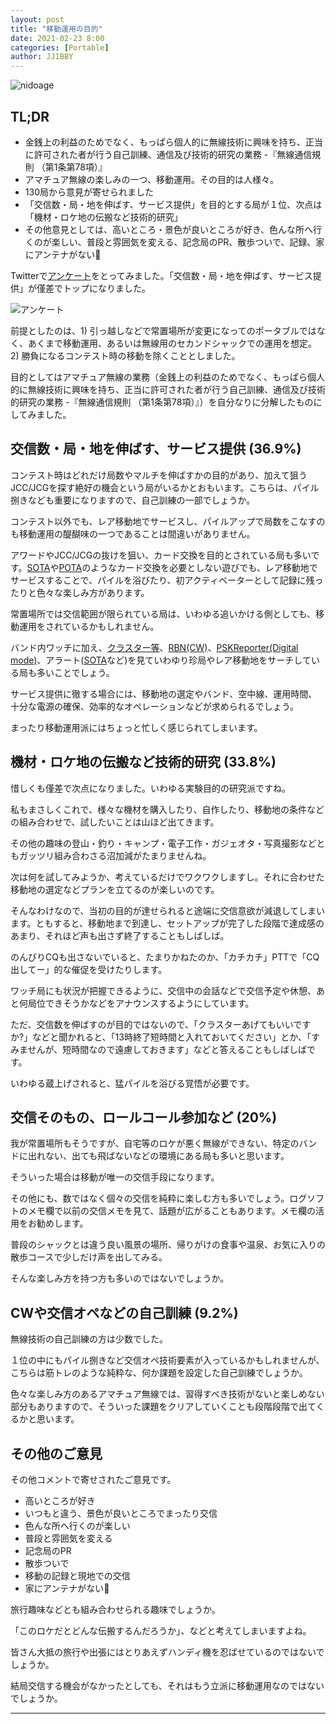 ```yaml
---
layout: post
title: "移動運用の目的"
date: 2021-02-23 8:00
categories: [Portable]
author: JJ1BBY
---
```

![nidoage](https://user-images.githubusercontent.com/79028771/108780096-460c4a00-75ab-11eb-9fd5-59e6235ffbaf.JPG)
## TL;DR
* 金銭上の利益のためでなく、もっぱら個人的に無線技術に興味を持ち、正当に許可された者が行う自己訓練、通信及び技術的研究の業務 -『無線通信規則 （第1条第78項）』
* アマチュア無線の楽しみの一つ、移動運用。その目的は人様々。  
* 130局から意見が寄せられました
* 「交信数・局・地を伸ばす、サービス提供」を目的とする局が１位、次点は「機材・ロケ地の伝搬など技術的研究」
* その他意見としては、高いところ・景色が良いところが好き、色んな所へ行くのが楽しい、普段と雰囲気を変える、記念局のPR、散歩ついで、記録、家にアンテナがない🤣  


Twitterで[アンケート](https://twitter.com/JJ1BBY/status/1363601919579545605)をとってみました。「交信数・局・地を伸ばす、サービス提供」が僅差でトップになりました。  

![アンケート](https://user-images.githubusercontent.com/79028771/108779827-d7c78780-75aa-11eb-9998-9bef85d4aef5.jpg)


前提としたのは、1) 引っ越しなどで常置場所が変更になってのポータブルではなく、あくまで移動運用、あるいは無線用のセカンドシャックでの運用を想定。 2) 勝負になるコンテスト時の移動を除くこととしました。  

目的としてはアマチュア無線の業務（金銭上の利益のためでなく、もっぱら個人的に無線技術に興味を持ち、正当に許可された者が行う自己訓練、通信及び技術的研究の業務 -『無線通信規則 （第1条第78項）』）を自分なりに分解したものにしてみました。  


## 交信数・局・地を伸ばす、サービス提供 (36.9%)
コンテスト時はどれだけ局数やマルチを伸ばすかの目的があり、加えて狙うJCC/JCGを探す絶好の機会という局がいるかとおもいます。こちらは、パイル捌きなども重要になりますので、自己訓練の一部でしょうか。  

コンテスト以外でも、レア移動地でサービスし、パイルアップで局数をこなすのも移動運用の醍醐味の一つであることは間違いがありません。  

アワードやJCC/JCGの抜けを狙い、カード交換を目的とされている局も多いです。[SOTA](https://www.kawauchi.homeip.mydns.jp/sotajp/%E3%83%AB%E3%83%BC%E3%83%AB%E3%81%A8%E3%82%AC%E3%82%A4%E3%83%89%E3%83%A9%E3%82%A4%E3%83%B3/)や[POTA](https://parksontheair.com/)のようなカード交換を必要としない遊びでも、レア移動地でサービスすることで、パイルを浴びたり、初アクティベーターとして記録に残ったりと色々な楽しみ方があります。  

常置場所では交信範囲が限られている局は、いわゆる追いかける側としても、移動運用をされているかもしれません。  

バンド内ワッチに加え、[クラスター等](http://qrv.jp/)、[RBN(CW)](http://www.reversebeacon.net/)、[PSKReporter(Digital mode)](https://pskreporter.info/)、アラート([SOTA](https://sotawatch.sota.org.uk/en/)など)を見ていわゆり珍局やレア移動地をサーチしている局も多いことでしょう。  

サービス提供に徹する場合には、移動地の選定やバンド、空中線、運用時間、十分な電源の確保、効率的なオペレーションなどが求められるでしょう。  

まったり移動運用派にはちょっと忙しく感じられてしまいます。  


## 機材・ロケ地の伝搬など技術的研究 (33.8%)
惜しくも僅差で次点になりました。いわゆる実験目的の研究派ですね。  

私もまさしくこれで、様々な機材を購入したり、自作したり、移動地の条件などの組み合わせで、試したいことは山ほど出てきます。  

その他の趣味の登山・釣り・キャンプ・電子工作・ガジェオタ・写真撮影などともガッツリ組み合わさる沼加減がたまりませんね。  

次は何を試してみようか、考えているだけでワクワクしますし。それに合わせた移動地の選定などプランを立てるのが楽しいのです。  


そんなわけなので、当初の目的が達せられると途端に交信意欲が減退してしまいます。ともすると、移動地まで到達し、セットアップが完了した段階で達成感のあまり、それほど声も出さず終了することもしばしば。  

のんびりCQも出さないでいると、たまりかねたのか、「カチカチ」PTTで「CQ出してー」的な催促を受けたりします。  

ワッチ局にも状況が把握できるように、交信中の会話などで交信予定や休憩、あと何局位できそうかなどをアナウンスするようにしています。  

ただ、交信数を伸ばすのが目的ではないので、「クラスターあげてもいいですか?」などと聞かれると、「13時終了短時間と入れておいてください」とか、「すみませんが、短時間なので遠慮しておきます」などと答えることもしばしばです。  

いわゆる蔵上げされると、猛パイルを浴びる覚悟が必要です。  


## 交信そのもの、ロールコール参加など (20%)
我が常置場所もそうですが、自宅等のロケが悪く無線ができない、特定のバンドに出れない、出ても飛ばないなどの環境にある局も多いと思います。  

そういった場合は移動が唯一の交信手段になります。  


その他にも、数ではなく個々の交信を純粋に楽しむ方も多いでしょう。ログソフトのメモ欄で以前の交信メモを見て、話題が広がることもあります。メモ欄の活用をお勧めします。  

普段のシャックとは違う良い風景の場所、帰りがけの食事や温泉、お気に入りの散歩コースで少しだけ声を出してみる。  

そんな楽しみ方を持つ方も多いのではないでしょうか。  


## CWや交信オペなどの自己訓練 (9.2%)
無線技術の自己訓練の方は少数でした。  

１位の中にもパイル捌きなど交信オペ技術要素が入っているかもしれませんが、こちらは筋トレのような純粋な、何か課題を設定した自己訓練でしょうか。  

色々な楽しみ方のあるアマチュア無線では、習得すべき技術がないと楽しめない部分もありますので、そういった課題をクリアしていくことも段階段階で出てくるかと思います。  


## その他のご意見
その他コメントで寄せされたご意見です。  
- 高いところが好き
- いつもと違う、景色が良いところでまったり交信
- 色んな所へ行くのが楽しい
- 普段と雰囲気を変える
- 記念局のPR
- 散歩ついで
- 移動の記録と現地での交信
- 家にアンテナがない🤣 

旅行趣味などとも組み合わせられる趣味でしょうか。  

「このロケだとどんな伝搬するんだろうか」、などと考えてしまいますよね。  

皆さん大抵の旅行や出張にはとりあえずハンディ機を忍ばせているのではないでしょうか。  

結局交信する機会がなかったとしても、それはもう立派に移動運用なのではないでしょうか。  

---

   
<script src="https://utteranc.es/client.js"
        repo="JJ1BBY/JJ1BBY.github.io"
        issue-term="pathname"
        theme="github-light"
        crossorigin="anonymous"
        async>
</script>

